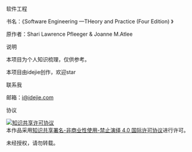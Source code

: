 软件工程

书名：《Software Engineering —THeory and Practice (Four Edition) 》

原作者：Shari Lawrence Pfleeger & Joanne M.Atlee



说明

本项目为个人知识梳理，仅供参考。

本项目由idejie创作，欢迎star



联系我

邮箱：i@idejie.com



协议

<a rel="license" href="http://creativecommons.org/licenses/by-nc-nd/4.0/"><img alt="知识共享许可协议" style="border-width:0" src="https://i.creativecommons.org/l/by-nc-nd/4.0/88x31.png" /></a><br />本作品采用<a rel="license" href="http://creativecommons.org/licenses/by-nc-nd/4.0/">知识共享署名-非商业性使用-禁止演绎 4.0 国际许可协议</a>进行许可。

未经授权，请勿转载。
